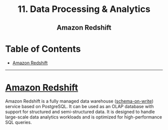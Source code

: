 <div align='center'>
  <h1> 11. Data Processing & Analytics </h1>
  <h2> Amazon Redshift </h2>
</div>

# Table of Contents

- [Amazon Redshift](#aws-redshift)

---

# [Amazon Redshift](https://aws.amazon.com/redshift/)

Amazon Redshift is a fully managed data warehouse ([schema-on-write](https://www.dell.com/en-us/blog/schema-read-vs-schema-write-started/)) service based on PostgreSQL. It can be used as an OLAP database with support for structured and semi-structured data. It is designed to handle large-scale data analytics workloads and is optimized for high-performance SQL queries.
